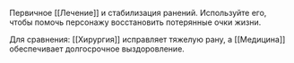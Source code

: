 Первичное [[Лечение]] и стабилизация ранений. Используйте его, чтобы помочь персонажу восстановить потерянные очки жизни. 

Для сравнения: [[Хирургия]] исправляет тяжелую рану, а [[Медицина]] обеспечивает долгосрочное выздоровление.